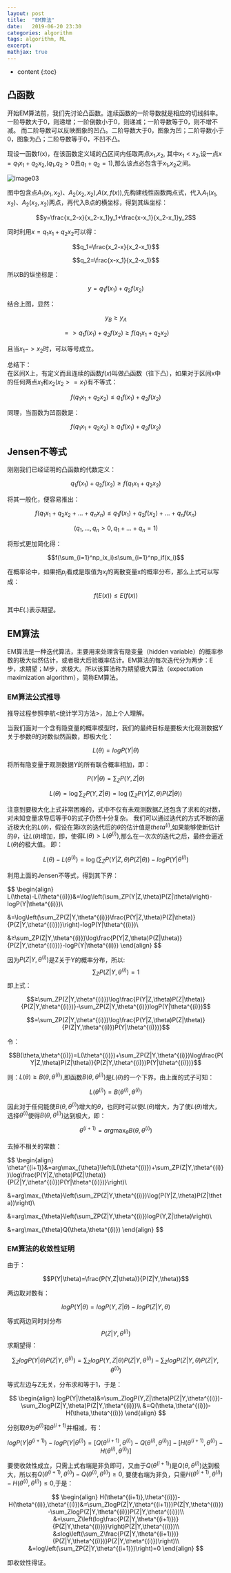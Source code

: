 ```yaml
---
layout: post
title:  "EM算法"
date:   2019-06-20 23:30
categories: algorithm
tags: algorithm, ML
excerpt: 
mathjax: true
---
```


* content
{:toc}


## 凸函数
开始EM算法前，我们先讨论凸函数。连续函数的一阶导数就是相应的切线斜率。一阶导数大于0，则递增；一阶倒数小于0，则递减；一阶导数等于0，则不增不减。 而二阶导数可以反映图象的凹凸。二阶导数大于0，图象为凹；二阶导数小于0，图象为凸；二阶导数等于0，不凹不凸。

现设一函数f(x)，在该函数定义域的凸区间内任取两点$x_1$,$x_2$, 其中$x_1<x_2$,设一点$x=q_1x_1+q_2x_2$,($q_1$,$q_2>0$且$q_1+q_2=1$),那么该点必包含于$x_1$,$x_2$之间。

![image03](https://darcyqin.github.io/img/tufunc.png)

图中包含点$A_1(x_1,x_2)$、$A_2(x_2,x_2)$,$A(x,f(x))$,先构建线性函数两点式，代入$A_1(x_1,x_2)$、$A_2(x_2,x_2)$两点，再代入B点的横坐标，得到其纵坐标：

$$y=\frac{x_2-x}{x_2-x_1}y_1+\frac{x-x_1}{x_2-x_1}y_2$$

同时利用$x=q_1x_1+q_2x_2$可以得：


$$q_1=\frac{x_2-x}{x_2-x_1}$$

$$q_2=\frac{x-x_1}{x_2-x_1}$$

所以B的纵坐标是：

$$y=q_1f(x_1)+q_2f(x_2)$$

结合上图，显然：

$$y_B≥y_A$$

$$=> q_1f(x_1)+q_2f(x_2)≥f(q_1x_1+q_2x_2)$$

且当$x_1 -> x_2$时，可以等号成立。

总结下：   
在区间X上，有定义而且连续的函数$f(x)$叫做凸函数（往下凸），如果对于区间x中的任何两点$x_1$和$x_2(x_2>=x_1)$有不等式：

$$f(q_1x_1+q_2x_2) ≤q_1f(x_1)+q_2f(x_2)$$

同理，当函数为凹函数是：

$$f(q_1x_1+q_2x_2) ≥q_1f(x_1)+q_2f(x_2)$$


## Jensen不等式
刚刚我们已经证明的凸函数的代数定义：

$$q_1f(x_1)+q_2f(x_2)≥f(q_1x_1+q_2x_2)$$

将其一般化，便容易推出：

$$f(q_1x_1+q_2x_2+...+q_nx_n)≤q_1f(x_1)+q_2f(x_2)+...+q_nf(x_n)$$

$$(q_1,...,q_n>0,q_1+...+q_n=1)$$

将形式更加简化得：

$$f(\sum_{i=1}^np_ix_i)≤\sum_{i=1}^np_if(x_i)$$

在概率论中，如果把$p_i$看成是取值为$x_i$的离散变量x的概率分布，那么上式可以写成：

$$f(E(x))≤E(f(x))$$

其中$E(.)$表示期望。

## EM算法
EM算法是一种迭代算法，主要用来处理含有隐变量（hidden variable）的概率参数的极大似然估计，或者极大后验概率估计。EM算法的每次迭代分为两步：E步，求期望；M步，求极大。所以该算法称为期望极大算法（expectation maximization algorithm），简称EM算法。
### EM算法公式推导
推导过程参照李航<统计学习方法>，加上个人理解。

当我们面对一个含有隐变量的概率模型时，我们的最终目标是要极大化观测数据$Y$关于参数$\theta$的对数似然函数，即极大化：

$$L(\theta)=logP(Y|\theta)$$

将所有隐变量于观测数据$Y$的所有联合概率相加，即：

$$P(Y|\theta)=\sum_ZP(Y,Z|\theta)$$


$$L(\theta)=\log\sum_ZP(Y,Z|\theta)=\log\left(\sum_ZP(Y|Z,\theta)P(Z|\theta)\right)$$

注意到要极大化上式非常困难的，式中不仅有未观测数据$Z$,还包含了求和的对数，对未知变量求导后等于0的式子仍然十分复杂。
我们可以通过迭代的方式不断的逼近极大化的$L(\theta)$，假设在第i次的迭代后的$\theta$的估计值是$theta^{(i)}$,如果能够使新估计的$\theta$，让$L(\theta)$增加，即，使得$L(\theta)>L(\theta^{(i)})$,那么在一次次的迭代之后，最终会逼近$L(\theta)$的极大值。
即：
	
$$L(\theta)-L(\theta^{(i)})=\log\left(\sum_ZP(Y|Z,\theta)P(Z|\theta)\right)-logP(Y|\theta^{(i)})$$

利用上面的Jensen不等式，得到其下界：

$$
\begin{align}	
L(\theta)-L(\theta^{(i)})&=\log\left(\sum_ZP(Y|Z,\theta)P(Z|\theta)\right)-logP(Y|\theta^{(i)})\\

&=\log\left(\sum_ZP(Z|Y,\theta^{(i)})\frac{P(Y|Z,\theta)P(Z|\theta)}{P(Z|Y,\theta^{(i)})}\right)-logP(Y|\theta^{(i)})\\

&≥\sum_ZP(Z|Y,\theta^{(i)})\log\frac{P(Y|Z,\theta)P(Z|\theta)}{P(Z|Y,\theta^{(i)})}-logP(Y|\theta^{(i)})
\end{align}
$$

因为$P(Z|Y,\theta^{(i)})$是Z关于Y的概率分布，所以:
$$\sum_ZP(Z|Y,\theta^{(i)})=1$$
即上式：

$$≥\sum_ZP(Z|Y,\theta^{(i)})\log\frac{P(Y|Z,\theta)P(Z|\theta)}{P(Z|Y,\theta^{(i)})}-\sum_ZP(Z|Y,\theta^{(i)})logP(Y|\theta^{(i)})$$

$$=\sum_ZP(Z|Y,\theta^{(i)})\log\frac{P(Y|Z,\theta)P(Z|\theta)}{P(Z|Y,\theta^{(i)})P(Y|\theta^{(i)})}$$

令：

$$B(\theta,\theta^{(i)})=L(\theta^{(i)})+\sum_ZP(Z|Y,\theta^{(i)})\log\frac{P(Y|Z,\theta)P(Z|\theta)}{P(Z|Y,\theta^{(i)})P(Y|\theta^{(i)})}$$

则：$L(\theta)≥B(\theta,\theta^{(i)})$,即函数$B(\theta,\theta^{(i)})$是$L(\theta)$的一个下界，由上面的式子可知：

$$L(\theta^{(i)})=B(\theta^{(i)},\theta^{(i)})$$

因此对于任何能使$B(\theta,\theta^{(i)})$增大的$\theta$，也同时可以使$L(\theta)$增大，为了使$L(\theta)$增大，选择$\theta^{(i)}$使得$B(\theta,\theta^{(i)})$达到极大，即：

$$\theta^{(i+1)}=arg\max_{\theta}B(\theta,\theta^{(i)})$$

去掉不相关的常数：

$$
\begin{align}
\theta^{(i+1)}&=arg\max_{\theta}\left(L(\theta^{(i)})+\sum_ZP(Z|Y,\theta^{(i)})\log\frac{P(Y|Z,\theta)P(Z|\theta)}{P(Z|Y,\theta^{(i)})P(Y|\theta^{(i)})}\right)\\

&=arg\max_{\theta}\left(\sum_ZP(Z|Y,\theta^{(i)})\log(P(Y|Z,\theta)P(Z|\theta))\right)\\

&=arg\max_{\theta}\left(\sum_ZP(Z|Y,\theta^{(i)})logP(Y,Z|\theta)\right)\\

&=arg\max_{\theta}Q(\theta,\theta^{(i)})
\end{align}
$$

### EM算法的收敛性证明

由于：
	
$$P(Y|\theta)=\frac{P(Y,Z|\theta)}{P(Z|Y,\theta)}$$

两边取对数有：

$$logP(Y|\theta)=logP(Y,Z|\theta)-logP(Z|Y,\theta)$$

等式两边同时对分布
$$P(Z|Y,\theta^{(i)})$$
求期望得：

$$\sum_ZlogP(Y|\theta)P(Z|Y,\theta^{(i)})=\sum_ZlogP(Y,Z|\theta)P(Z|Y,\theta^{(i)})-\sum_ZlogP(Z|Y,\theta)P(Z|Y,\theta^{(i)})$$

等式左边与Z无关，分布求和等于1，于是：

$$
\begin{align}
logP(Y|\theta)&=\sum_ZlogP(Y,Z|\theta)P(Z|Y,\theta^{(i)})-\sum_ZlogP(Z|Y,\theta)P(Z|Y,\theta^{(i)})\\
&=Q(\theta,\theta^{(i)})-H(\theta,\theta^{(i)})
\end{align}
$$

分别取$\theta$为$\theta^{(i)}$和$\theta^{(i+1)}$并相减，有：

$$logP(Y|\theta^{(i+1)})-logP(Y|\theta^{(i)})=[Q(\theta^{(i+1)},\theta^{(i)})-Q(\theta^{(i)},\theta^{(i)})]-[H(\theta^{(i+1)},\theta^{(i)})-H(\theta^{(i)},\theta^{(i)})]$$

要使收敛性成立，只需上式右端是非负即可，又由于$Q(\theta^{(i+1)})$是$Q(\theta,\theta^{(i)})$达到极大，所以有$Q(\theta^{(i+1)},\theta^{(i)})-Q(\theta^{(i)},\theta^{(i)})≥0$, 要使右端为非负，只需$H(\theta^{(i+1)},\theta^{(i)})-H(\theta^{(i)},\theta^{(i)})≤0$,于是：

$$
\begin{align}
H(\theta^{(i+1)},\theta^{(i)})-H(\theta^{(i)},\theta^{(i)})&=\sum_ZlogP(Z|Y,\theta^{(i+1)})P(Z|Y,\theta^{(i)})-\sum_ZlogP(Z|Y,\theta^{(i)})P(Z|Y,\theta^{(i)})\\
&=\sum_Z\left(log\frac{P(Z|Y,\theta^{(i+1)})}{P(Z|Y,\theta^{(i)})}\right)P(Z|Y,\theta^{(i)})\\
&≤log\left(\sum_Z\frac{P(Z|Y,\theta^{(i+1)})}{P(Z|Y,\theta^{(i)})}P(Z|Y,\theta^{(i)})\right)\\
&=log\left(\sum_ZP(Z|Y,\theta^{(i+1)})\right)=0
\end{align}
$$

即收敛性得证。